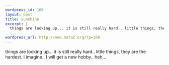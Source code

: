 ```yaml
--- 
wordpress_id: 160
layout: post
title: sunshine
excerpt: |
  things are looking up... it is still really hard.. little things, they are the hardest. I imagine.. I will get a new hobby.. heh...

wordpress_url: http://new.nata2.org/?p=160
---
```

things are looking up... it is still really hard.. little things, they are the hardest. I imagine.. I will get a new hobby.. heh...
